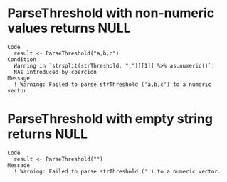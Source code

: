# ParseThreshold with non-numeric values returns NULL

    Code
      result <- ParseThreshold("a,b,c")
    Condition
      Warning in `strsplit(strThreshold, ",")[[1]] %>% as.numeric()`:
      NAs introduced by coercion
    Message
      ! Warning: Failed to parse strThreshold ('a,b,c') to a numeric vector.

# ParseThreshold with empty string returns NULL

    Code
      result <- ParseThreshold("")
    Message
      ! Warning: Failed to parse strThreshold ('') to a numeric vector.

